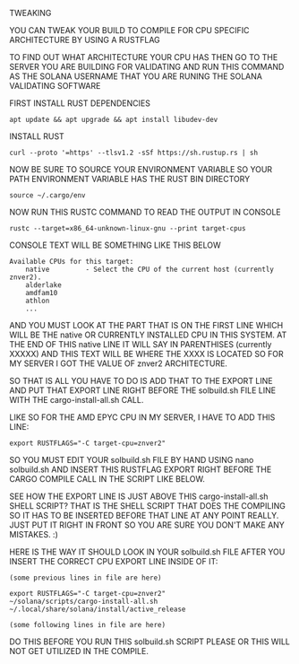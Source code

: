 TWEAKING 

YOU CAN TWEAK YOUR BUILD TO COMPILE FOR CPU SPECIFIC ARCHITECTURE BY USING A RUSTFLAG 

TO FIND OUT WHAT ARCHITECTURE YOUR CPU HAS THEN GO TO THE SERVER YOU ARE BUILDING FOR VALIDATING AND RUN THIS COMMAND AS THE SOLANA USERNAME THAT YOU ARE RUNING THE SOLANA VALIDATING SOFTWARE

FIRST INSTALL RUST DEPENDENCIES

    apt update && apt upgrade && apt install libudev-dev 
    
INSTALL RUST    
    
    curl --proto '=https' --tlsv1.2 -sSf https://sh.rustup.rs | sh

NOW BE SURE TO SOURCE YOUR ENVIRONMENT VARIABLE SO YOUR PATH ENVIRONMENT VARIABLE HAS THE RUST BIN DIRECTORY

    source ~/.cargo/env
    
NOW RUN THIS RUSTC COMMAND TO READ THE OUTPUT IN CONSOLE

    rustc --target=x86_64-unknown-linux-gnu --print target-cpus

CONSOLE TEXT WILL BE SOMETHING LIKE THIS BELOW 

    Available CPUs for this target:
        native         - Select the CPU of the current host (currently znver2).   
        alderlake     
        amdfam10      
        athlon        
        ...

AND YOU MUST LOOK AT THE PART THAT IS ON THE FIRST LINE WHICH WILL BE THE native OR CURRENTLY INSTALLED CPU IN THIS SYSTEM. AT THE END OF THIS native LINE IT WILL SAY IN PARENTHISES (currently XXXXX) AND THIS TEXT WILL BE WHERE THE XXXX IS LOCATED SO FOR MY SERVER I GOT THE VALUE OF znver2 ARCHITECTURE. 


SO THAT IS ALL YOU HAVE TO DO IS ADD THAT TO THE EXPORT LINE AND PUT THAT EXPORT LINE RIGHT BEFORE THE solbuild.sh FILE LINE WITH THE cargo-install-all.sh CALL.


LIKE SO FOR THE AMD EPYC CPU IN MY SERVER, I HAVE TO ADD THIS LINE:

    export RUSTFLAGS="-C target-cpu=znver2"

SO YOU MUST EDIT YOUR solbuild.sh FILE BY HAND USING nano solbuild.sh AND INSERT THIS RUSTFLAG EXPORT RIGHT BEFORE THE CARGO COMPILE CALL IN THE SCRIPT LIKE BELOW. 

SEE HOW THE EXPORT LINE IS JUST ABOVE THIS cargo-install-all.sh SHELL SCRIPT? THAT IS THE SHELL SCRIPT THAT DOES THE COMPILING SO IT HAS TO BE INSERTED BEFORE THAT LINE AT ANY POINT REALLY. JUST PUT IT RIGHT IN FRONT SO YOU ARE SURE YOU DON'T MAKE ANY MISTAKES. :)

HERE IS THE WAY IT SHOULD LOOK IN YOUR solbuild.sh FILE AFTER YOU INSERT THE CORRECT CPU EXPORT LINE INSIDE OF IT:

    (some previous lines in file are here)
    
    export RUSTFLAGS="-C target-cpu=znver2" 
    ~/solana/scripts/cargo-install-all.sh ~/.local/share/solana/install/active_release
    
    (some following lines in file are here)
    
DO THIS BEFORE YOU RUN THIS solbuild.sh SCRIPT PLEASE OR THIS WILL NOT GET UTILIZED IN THE COMPILE.

